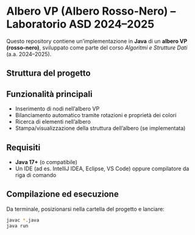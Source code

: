 # Albero VP (Albero Rosso-Nero) – Laboratorio ASD 2024–2025

Questo repository contiene un’implementazione in **Java** di un **albero VP (rosso-nero)**, sviluppato come parte del corso *Algoritmi e Strutture Dati* (a.a. 2024–2025).

## Struttura del progetto

## Funzionalità principali
- Inserimento di nodi nell’albero VP
- Bilanciamento automatico tramite rotazioni e proprietà dei colori
- Ricerca di elementi nell’albero
- Stampa/visualizzazione della struttura dell’albero (se implementata)

## Requisiti
- **Java 17+** (o compatibile)
- Un IDE (ad es. IntelliJ IDEA, Eclipse, VS Code) oppure compilatore da riga di comando

## Compilazione ed esecuzione
Da terminale, posizionarsi nella cartella del progetto e lanciare:
```bash
javac *.java
java run
